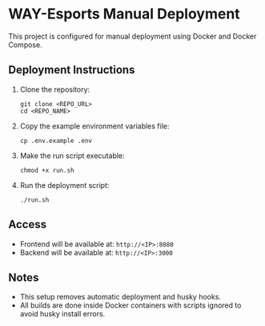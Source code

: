 # WAY-Esports Manual Deployment

This project is configured for manual deployment using Docker and Docker Compose.

## Deployment Instructions

1. Clone the repository:
   ```
   git clone <REPO_URL>
   cd <REPO_NAME>
   ```

2. Copy the example environment variables file:
   ```
   cp .env.example .env
   ```

3. Make the run script executable:
   ```
   chmod +x run.sh
   ```

4. Run the deployment script:
   ```
   ./run.sh
   ```

## Access

- Frontend will be available at: `http://<IP>:8080`
- Backend will be available at: `http://<IP>:3000`

## Notes

- This setup removes automatic deployment and husky hooks.
- All builds are done inside Docker containers with scripts ignored to avoid husky install errors.
